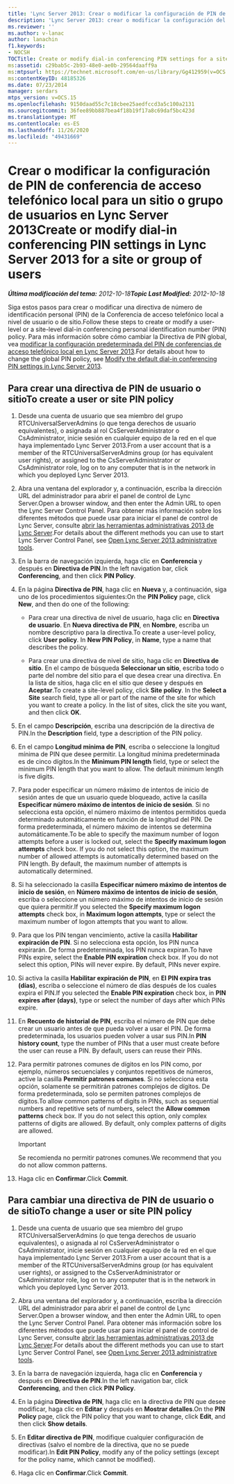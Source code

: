```yaml
---
title: 'Lync Server 2013: Crear o modificar la configuración de PIN de conferencia de acceso telefónico local para un sitio o grupo de usuarios'
description: 'Lync Server 2013: crear o modificar la configuración del PIN de conferencias de acceso telefónico local para un sitio o grupo de usuarios.'
ms.reviewer: ''
ms.author: v-lanac
author: lanachin
f1.keywords:
- NOCSH
TOCTitle: Create or modify dial-in conferencing PIN settings for a site or group of users
ms:assetid: c29bab5c-2b93-48e0-ae0b-29564daaff9a
ms:mtpsurl: https://technet.microsoft.com/en-us/library/Gg412959(v=OCS.15)
ms:contentKeyID: 48185326
ms.date: 07/23/2014
manager: serdars
mtps_version: v=OCS.15
ms.openlocfilehash: 9150daad55c7c18cbee25aedfccd3a5c100a2131
ms.sourcegitcommit: 36fee89bb887bea4f18b19f17a8c69daf5bc423d
ms.translationtype: MT
ms.contentlocale: es-ES
ms.lasthandoff: 11/26/2020
ms.locfileid: "49431669"
---
```

# <a name="create-or-modify-dial-in-conferencing-pin-settings-in-lync-server-2013-for-a-site-or-group-of-users"></a><span data-ttu-id="df0ef-103">Crear o modificar la configuración de PIN de conferencia de acceso telefónico local para un sitio o grupo de usuarios en Lync Server 2013</span><span class="sxs-lookup"><span data-stu-id="df0ef-103">Create or modify dial-in conferencing PIN settings in Lync Server 2013 for a site or group of users</span></span>

<div data-xmlns="http://www.w3.org/1999/xhtml">

<div class="topic" data-xmlns="http://www.w3.org/1999/xhtml" data-msxsl="urn:schemas-microsoft-com:xslt" data-cs="https://msdn.microsoft.com/">

<div data-asp="https://msdn2.microsoft.com/asp">



</div>

<div id="mainSection">

<div id="mainBody"><span data-ttu-id="df0ef-104">

<span> </span></span><span class="sxs-lookup"><span data-stu-id="df0ef-104">

<span> </span></span></span>

<span data-ttu-id="df0ef-105">_**Última modificación del tema:** 2012-10-18_</span><span class="sxs-lookup"><span data-stu-id="df0ef-105">_**Topic Last Modified:** 2012-10-18_</span></span>

<span data-ttu-id="df0ef-106">Siga estos pasos para crear o modificar una directiva de número de identificación personal (PIN) de la Conferencia de acceso telefónico local a nivel de usuario o de sitio.</span><span class="sxs-lookup"><span data-stu-id="df0ef-106">Follow these steps to create or modify a user-level or a site-level dial-in conferencing personal identification number (PIN) policy.</span></span> <span data-ttu-id="df0ef-107">Para más información sobre cómo cambiar la Directiva de PIN global, vea [modificar la configuración predeterminada del PIN de conferencias de acceso telefónico local en Lync Server 2013](lync-server-2013-modify-the-default-dial-in-conferencing-pin-settings.md).</span><span class="sxs-lookup"><span data-stu-id="df0ef-107">For details about how to change the global PIN policy, see [Modify the default dial-in conferencing PIN settings in Lync Server 2013](lync-server-2013-modify-the-default-dial-in-conferencing-pin-settings.md).</span></span>

<div>

## <a name="to-create-a-user-or-site-pin-policy"></a><span data-ttu-id="df0ef-108">Para crear una directiva de PIN de usuario o sitio</span><span class="sxs-lookup"><span data-stu-id="df0ef-108">To create a user or site PIN policy</span></span>

1.  <span data-ttu-id="df0ef-109">Desde una cuenta de usuario que sea miembro del grupo RTCUniversalServerAdmins (o que tenga derechos de usuario equivalentes), o asignada al rol CsServerAdministrator o CsAdministrator, inicie sesión en cualquier equipo de la red en el que haya implementado Lync Server 2013.</span><span class="sxs-lookup"><span data-stu-id="df0ef-109">From a user account that is a member of the RTCUniversalServerAdmins group (or has equivalent user rights), or assigned to the CsServerAdministrator or CsAdministrator role, log on to any computer that is in the network in which you deployed Lync Server 2013.</span></span>

2.  <span data-ttu-id="df0ef-110">Abra una ventana del explorador y, a continuación, escriba la dirección URL del administrador para abrir el panel de control de Lync Server.</span><span class="sxs-lookup"><span data-stu-id="df0ef-110">Open a browser window, and then enter the Admin URL to open the Lync Server Control Panel.</span></span> <span data-ttu-id="df0ef-111">Para obtener más información sobre los diferentes métodos que puede usar para iniciar el panel de control de Lync Server, consulte [abrir las herramientas administrativas 2013 de Lync Server](lync-server-2013-open-lync-server-administrative-tools.md).</span><span class="sxs-lookup"><span data-stu-id="df0ef-111">For details about the different methods you can use to start Lync Server Control Panel, see [Open Lync Server 2013 administrative tools](lync-server-2013-open-lync-server-administrative-tools.md).</span></span>

3.  <span data-ttu-id="df0ef-112">En la barra de navegación izquierda, haga clic en **Conferencia** y después en **Directiva de PIN**.</span><span class="sxs-lookup"><span data-stu-id="df0ef-112">In the left navigation bar, click **Conferencing**, and then click **PIN Policy**.</span></span>

4.  <span data-ttu-id="df0ef-113">En la página **Directiva de PIN**, haga clic en **Nueva** y, a continuación, siga uno de los procedimientos siguientes:</span><span class="sxs-lookup"><span data-stu-id="df0ef-113">On the **PIN Policy** page, click **New**, and then do one of the following:</span></span>
    
      - <span data-ttu-id="df0ef-p103">Para crear una directiva de nivel de usuario, haga clic en **Directiva de usuario**. En **Nueva directiva de PIN**, en   **Nombre**, escriba un nombre descriptivo para la directiva.</span><span class="sxs-lookup"><span data-stu-id="df0ef-p103">To create a user-level policy, click **User policy**. In **New PIN Policy**, in **Name**, type a name that describes the policy.</span></span>
    
      - <span data-ttu-id="df0ef-p104">Para crear una directiva de nivel de sitio, haga clic en **Directiva de sitio**. En el campo de búsqueda **Seleccionar un sitio**, escriba todo o parte del nombre del sitio para el que desea crear una directiva. En la lista de sitios, haga clic en el sitio que desee y después en **Aceptar**.</span><span class="sxs-lookup"><span data-stu-id="df0ef-p104">To create a site-level policy, click **Site policy**. In the **Select a Site** search field, type all or part of the name of the site for which you want to create a policy. In the list of sites, click the site you want, and then click **OK**.</span></span>

5.  <span data-ttu-id="df0ef-119">En el campo **Descripción**, escriba una descripción de la directiva de PIN.</span><span class="sxs-lookup"><span data-stu-id="df0ef-119">In the **Description** field, type a description of the PIN policy.</span></span>

6.  <span data-ttu-id="df0ef-p105">En el campo **Longitud mínima de PIN**, escriba o seleccione la longitud mínima de PIN que desee permitir. La longitud mínima predeterminada es de cinco dígitos.</span><span class="sxs-lookup"><span data-stu-id="df0ef-p105">In the **Minimum PIN length** field, type or select the minimum PIN length that you want to allow. The default minimum length is five digits.</span></span>

7.  <span data-ttu-id="df0ef-p106">Para poder especificar un número máximo de intentos de inicio de sesión antes de que un usuario quede bloqueado, active la casilla   **Especificar número máximo de intentos de inicio de sesión**. Si no selecciona esta opción, el número máximo de intentos permitidos queda determinado automáticamente en función de la longitud del PIN. De forma predeterminada, el número máximo de intentos se determina automáticamente.</span><span class="sxs-lookup"><span data-stu-id="df0ef-p106">To be able to specify the maximum number of logon attempts before a user is locked out, select the **Specify maximum logon attempts** check box. If you do not select this option, the maximum number of allowed attempts is automatically determined based on the PIN length. By default, the maximum number of attempts is automatically determined.</span></span>

8.  <span data-ttu-id="df0ef-125">Si ha seleccionado la casilla **Especificar número máximo de intentos de inicio de sesión**, en **Número máximo de intentos de inicio de sesión**, escriba o seleccione un número máximo de intentos de inicio de sesión que quiera permitir.</span><span class="sxs-lookup"><span data-stu-id="df0ef-125">If you selected the **Specify maximum logon attempts** check box, in **Maximum logon attempts**, type or select the maximum number of logon attempts that you want to allow.</span></span>

9.  <span data-ttu-id="df0ef-p107">Para que los PIN tengan vencimiento, active la casilla **Habilitar expiración de PIN**. Si no selecciona esta opción, los PIN nunca expirarán. De forma predeterminada, los PIN nunca expiran.</span><span class="sxs-lookup"><span data-stu-id="df0ef-p107">To have PINs expire, select the **Enable PIN expiration** check box. If you do not select this option, PINs will never expire. By default, PINs never expire.</span></span>

10. <span data-ttu-id="df0ef-129">Si activa la casilla **Habilitar expiración de PIN**, en **El PIN expira tras (días)**, escriba o seleccione el número de días después de los cuales expira el PIN.</span><span class="sxs-lookup"><span data-stu-id="df0ef-129">If you selected the **Enable PIN expiration** check box, in **PIN expires after (days)**, type or select the number of days after which PINs expire.</span></span>

11. <span data-ttu-id="df0ef-p108">En **Recuento de historial de PIN**, escriba el número de PIN que debe crear un usuario antes de que pueda volver a usar el PIN. De forma predeterminada, los usuarios pueden volver a usar sus PIN.</span><span class="sxs-lookup"><span data-stu-id="df0ef-p108">In **PIN history count**, type the number of PINs that a user must create before the user can reuse a PIN. By default, users can reuse their PINs.</span></span>

12. <span data-ttu-id="df0ef-p109">Para permitir patrones comunes de dígitos en los PIN como, por ejemplo, números secuenciales y conjuntos repetitivos de números, active la casilla **Permitir patrones comunes**. Si no selecciona esta opción, solamente se permitirán patrones complejos de dígitos. De forma predeterminada, solo se permiten patrones complejos de dígitos.</span><span class="sxs-lookup"><span data-stu-id="df0ef-p109">To allow common patterns of digits in PINs, such as sequential numbers and repetitive sets of numbers, select the **Allow common patterns** check box. If you do not select this option, only complex patterns of digits are allowed. By default, only complex patterns of digits are allowed.</span></span>
    
    <div>
    

    > [!IMPORTANT]
    > <span data-ttu-id="df0ef-135">Se recomienda no permitir patrones comunes.</span><span class="sxs-lookup"><span data-stu-id="df0ef-135">We recommend that you do not allow common patterns.</span></span>

    
    </div>

13. <span data-ttu-id="df0ef-136">Haga clic en **Confirmar**.</span><span class="sxs-lookup"><span data-stu-id="df0ef-136">Click **Commit**.</span></span>

</div>

<div>

## <a name="to-change-a-user-or-site-pin-policy"></a><span data-ttu-id="df0ef-137">Para cambiar una directiva de PIN de usuario o de sitio</span><span class="sxs-lookup"><span data-stu-id="df0ef-137">To change a user or site PIN policy</span></span>

1.  <span data-ttu-id="df0ef-138">Desde una cuenta de usuario que sea miembro del grupo RTCUniversalServerAdmins (o que tenga derechos de usuario equivalentes), o asignada al rol CsServerAdministrator o CsAdministrator, inicie sesión en cualquier equipo de la red en el que haya implementado Lync Server 2013.</span><span class="sxs-lookup"><span data-stu-id="df0ef-138">From a user account that is a member of the RTCUniversalServerAdmins group (or has equivalent user rights), or assigned to the CsServerAdministrator or CsAdministrator role, log on to any computer that is in the network in which you deployed Lync Server 2013.</span></span>

2.  <span data-ttu-id="df0ef-139">Abra una ventana del explorador y, a continuación, escriba la dirección URL del administrador para abrir el panel de control de Lync Server.</span><span class="sxs-lookup"><span data-stu-id="df0ef-139">Open a browser window, and then enter the Admin URL to open the Lync Server Control Panel.</span></span> <span data-ttu-id="df0ef-140">Para obtener más información sobre los diferentes métodos que puede usar para iniciar el panel de control de Lync Server, consulte [abrir las herramientas administrativas 2013 de Lync Server](lync-server-2013-open-lync-server-administrative-tools.md).</span><span class="sxs-lookup"><span data-stu-id="df0ef-140">For details about the different methods you can use to start Lync Server Control Panel, see [Open Lync Server 2013 administrative tools](lync-server-2013-open-lync-server-administrative-tools.md).</span></span>

3.  <span data-ttu-id="df0ef-141">En la barra de navegación izquierda, haga clic en **Conferencia** y después en **Directiva de PIN**.</span><span class="sxs-lookup"><span data-stu-id="df0ef-141">In the left navigation bar, click **Conferencing**, and then click **PIN Policy**.</span></span>

4.  <span data-ttu-id="df0ef-142">En la página **Directiva de PIN**, haga clic en la directiva de PIN que desee modificar, haga clic en **Editar** y después en **Mostrar detalles**.</span><span class="sxs-lookup"><span data-stu-id="df0ef-142">On the **PIN Policy** page, click the PIN policy that you want to change, click **Edit**, and then click **Show details**.</span></span>

5.  <span data-ttu-id="df0ef-143">En **Editar directiva de PIN**, modifique cualquier configuración de directivas (salvo el nombre de la directiva, que no se puede modificar).</span><span class="sxs-lookup"><span data-stu-id="df0ef-143">In **Edit PIN Policy**, modify any of the policy settings (except for the policy name, which cannot be modified).</span></span>

6.  <span data-ttu-id="df0ef-144">Haga clic en **Confirmar**.</span><span class="sxs-lookup"><span data-stu-id="df0ef-144">Click **Commit**.</span></span>

<span data-ttu-id="df0ef-145"></div>

</div>

<span> </span>

</div>

</div>

</span><span class="sxs-lookup"><span data-stu-id="df0ef-145"></div>

</div>

<span> </span>

</div>

</div>

</span></span></div>

